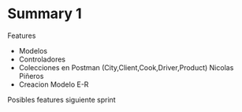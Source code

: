 # Summary 1

Features

* Modelos
* Controladores 
* Colecciones en Postman (City,Client,Cook,Driver,Product)  Nicolas Piñeros
* Creacion Modelo E-R

Posibles features siguiente sprint